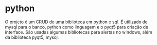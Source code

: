 # python
O projeto é um CRUD de uma biblioteca em python e sql. É utilizado de mysql para o banco, python como linguagem e o pyqt5 para criação de interface.
São usadas algumas bibliotecas para alertas no windows, além da biblioteca pyqt5, mysql.
